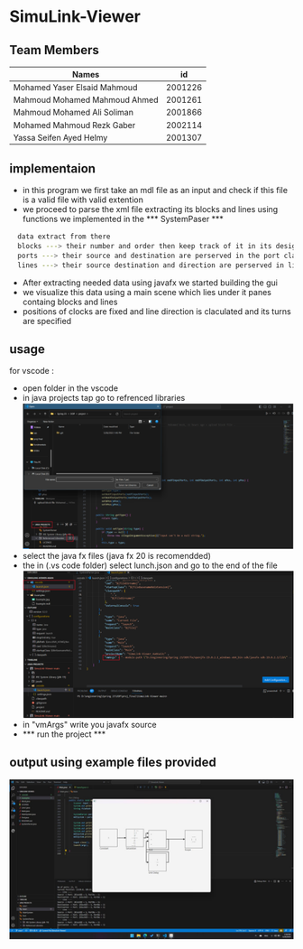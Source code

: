 # SimuLink-Viewer
## Team Members

Names | id
----- | ----
Mohamed Yaser Elsaid Mahmoud | 2001226
Mahmoud Mohamed Mahmoud Ahmed | 2001261
Mahmoud Mohamed Ali Soliman  | 2001866
Mohamed Mahmoud Rezk Gaber | 2002114
Yassa Seifen Ayed Helmy | 2001307

## implementaion 
- in this program we first take an mdl file as an input and check if this file is a valid file with valid extention
- we proceed to parse the xml file extracting its blocks and lines using functions we implemented in the *** SystemPaser ***

``` bash
  data extract from there 
  blocks ---> their number and order then keep track of it in its designated class
  ports ---> their source and destination are perserved in the port class
  lines ---> their source destination and direction are perserved in line class
``` 
- After extracting needed data using javafx we started building the gui
- we visualize this data using a main scene which lies under it panes containg blocks and lines
- positions of clocks are fixed and line direction is claculated and its turns are specified

## usage 
for vscode :
- open folder in the vscode
- in java projects tap go to refrenced libraries\
![](./img/1.png)
- select the java fx files (java fx 20 is recomendded)
- the in (.vs code folder) select lunch.json and go to the end of the file\
![](./img/2.png)
- in "vmArgs" write you javafx source 
- *** run the project ***
## output using example files provided
![](./img/3.jpg)
